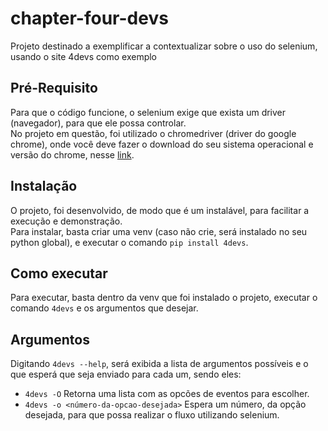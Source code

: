 # chapter-four-devs
Projeto destinado a exemplificar a contextualizar sobre o uso do selenium, usando o site 4devs como exemplo

## Pré-Requisito
Para que o código funcione, o selenium exige que exista um driver (navegador), para que ele possa controlar.<br>
No projeto em questão, foi utilizado o chromedriver (driver do google chrome), onde você deve fazer o download do seu sistema operacional e versão do chrome, nesse [link](https://chromedriver.chromium.org/downloads).

## Instalação

O projeto, foi desenvolvido, de modo que é um instalável, para facilitar a execução e demonstração.<br>
Para instalar, basta criar uma venv (caso não crie, será instalado no seu python global), e executar o comando `pip install 4devs`.

## Como executar

Para executar, basta dentro da venv que foi instalado o projeto, executar o comando `4devs` e os argumentos que desejar.

## Argumentos

Digitando `4devs --help`, será exibida a lista de argumentos possíveis e o que esperá que seja enviado para cada um, sendo eles:

- `4devs -O` Retorna uma lista com as opcões de eventos para escolher.
- `4devs -o <número-da-opcao-desejada>` Espera um número, da opção desejada, para que possa realizar o fluxo utilizando selenium.